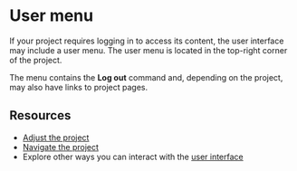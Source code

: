 # User menu

If your project requires logging in to access its content, the user interface may include a user menu.
The user menu is located in the top-right corner of the project.

The menu contains the **Log out** command and, depending on the project, may also have links to project pages.

## Resources

- [Adjust the project](./adjust-project.md)
- [Navigate the project](./navigate-project.md)
- Explore other ways you can interact with the [user interface](./index.md)
